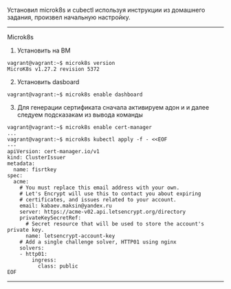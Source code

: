 Установил microk8s и cubectl используя инструкции из домашнего задания, произвел начальную настройку.
***
Microk8s
1. Установить на ВМ
```
vagrant@vagrant:~$ microk8s version
MicroK8s v1.27.2 revision 5372
```
2. Установить dasboard
```
vagrant@vagrant:~$ microk8s enable dashboard
```
3. Для генерации сертификата сначала активируем адон и и далее следуем подсказакам из вывода команды
```
vagrant@vagrant:~$ microk8s enable cert-manager
...
vagrant@vagrant:~$ microk8s kubectl apply -f - <<EOF
---
apiVersion: cert-manager.io/v1
kind: ClusterIssuer
metadata:
  name: fisrtkey
spec:
  acme:
    # You must replace this email address with your own.
    # Let's Encrypt will use this to contact you about expiring
    # certificates, and issues related to your account.
    email: kabaev.maksin@yandex.ru
    server: https://acme-v02.api.letsencrypt.org/directory
    privateKeySecretRef:
      # Secret resource that will be used to store the account's private key.
      name: letsencrypt-account-key
    # Add a single challenge solver, HTTP01 using nginx
    solvers:
    - http01:
        ingress:
          class: public
EOF
```
***

